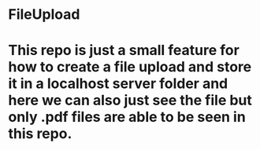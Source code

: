 # FileUpload
# This repo is just a small feature for how to create a file upload and store it in a localhost server folder and here we can also just see the file but only .pdf files are able to be seen in this repo.
